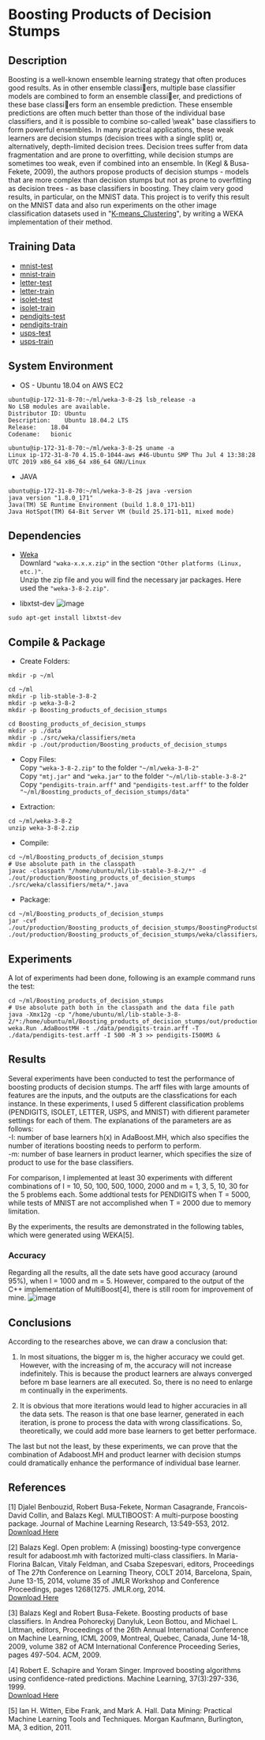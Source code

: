 # Boosting Products of Decision Stumps

## Description
Boosting is a well-known ensemble learning strategy that often produces good results. As in other ensemble classiers, multiple base classifier models are combined to form an ensemble classier, and predictions of these base classiers form an ensemble prediction. These ensemble predictions are often much better than those of the individual base classifiers, and it is possible to combine so-called \weak" base classifiers to form powerful ensembles. In many practical applications, these weak learners are decision stumps (decision trees with a
single split) or, alternatively, depth-limited decision trees. Decision trees suffer from data fragmentation and are prone to overfitting, while decision stumps are sometimes too weak, even if combined into an ensemble. In (Kegl & Busa-Fekete, 2009), the authors propose products of decision stumps - models that are more complex than decision stumps but not as prone to overfitting as decision trees - as base classifiers in boosting. They claim very good results, in particular, on the MNIST data. This project is to verify this result on the MNIST data and also run experiments on the other image classification datasets used in "[K-means_Clustering](https://github.com/darwinsww/K-means_Clustering)", by writing a WEKA implementation of their method.

## Training Data
- [mnist-test](https://www.cs.waikato.ac.nz/ml/521/old/2018/assignment2/mnist-test.arff)
- [mnist-train](https://www.cs.waikato.ac.nz/ml/521/old/2018/assignment2/mnist-train.arff)
- [letter-test](https://www.cs.waikato.ac.nz/ml/521/old/2018/assignment2/letter-test.arff)
- [letter-train](https://www.cs.waikato.ac.nz/ml/521/old/2018/assignment2/letter-train.arff)
- [isolet-test](https://www.cs.waikato.ac.nz/ml/521/old/2018/assignment2/isolet-test.arff)
- [isolet-train](https://www.cs.waikato.ac.nz/ml/521/old/2018/assignment2/isolet-train.arff)
- [pendigits-test](https://www.cs.waikato.ac.nz/ml/521/old/2018/assignment2/pendigits-test.arff)
- [pendigits-train](https://www.cs.waikato.ac.nz/ml/521/old/2018/assignment2/pendigits-train.arff)
- [usps-test](https://www.cs.waikato.ac.nz/ml/521/old/2018/assignment2/usps-test.arff)
- [usps-train](https://www.cs.waikato.ac.nz/ml/521/old/2018/assignment2/usps-train.arff)

## System Environment
- OS - Ubuntu 18.04 on AWS EC2 
```
ubuntu@ip-172-31-8-70:~/ml/weka-3-8-2$ lsb_release -a
No LSB modules are available.
Distributor ID:	Ubuntu
Description:	Ubuntu 18.04.2 LTS
Release:	18.04
Codename:	bionic

ubuntu@ip-172-31-8-70:~/ml/weka-3-8-2$ uname -a
Linux ip-172-31-8-70 4.15.0-1044-aws #46-Ubuntu SMP Thu Jul 4 13:38:28 UTC 2019 x86_64 x86_64 x86_64 GNU/Linux
```

- JAVA
```
ubuntu@ip-172-31-8-70:~/ml/weka-3-8-2$ java -version
java version "1.8.0_171"
Java(TM) SE Runtime Environment (build 1.8.0_171-b11)
Java HotSpot(TM) 64-Bit Server VM (build 25.171-b11, mixed mode)
```

## Dependencies
- [Weka](https://www.cs.waikato.ac.nz/ml/weka/downloading.html)  
Downlard ```"waka-x.x.x.zip"``` in the section ```"Other platforms (Linux, etc.)"```.   
Unzip the zip file and you will find the necessary jar packages. Here used the ```"weka-3-8-2.zip"```.  

- libxtst-dev 
  ![image](https://github.com/darwinsww/Boosting_products_of_decision_stumps/blob/master/img/libxtst-dev.png)
```
sudo apt-get install libxtst-dev
```

## Compile & Package
- Create Folders:   
```
mkdir -p ~/ml

cd ~/ml
mkdir -p lib-stable-3-8-2
mkdir -p weka-3-8-2
mkdir -p Boosting_products_of_decision_stumps

cd Boosting_products_of_decision_stumps
mkdir -p ./data
mkdir -p ./src/weka/classifiers/meta
mkdir -p ./out/production/Boosting_products_of_decision_stumps
```

- Copy Files:   
Copy ```"weka-3-8-2.zip"``` to the folder ```"~/ml/weka-3-8-2"```   
Copy ```"mtj.jar"``` and ```"weka.jar"``` to the folder ```"~/ml/lib-stable-3-8-2"```      
Copy ```"pendigits-train.arff"``` and ```"pendigits-test.arff"``` to the folder ```"~/ml/Boosting_products_of_decision_stumps/data"```     

- Extraction:   
```
cd ~/ml/weka-3-8-2
unzip weka-3-8-2.zip
```

- Compile:  
```
cd ~/ml/Boosting_products_of_decision_stumps
# Use absolute path in the classpath
javac -classpath "/home/ubuntu/ml/lib-stable-3-8-2/*" -d ./out/production/Boosting_products_of_decision_stumps ./src/weka/classifiers/meta/*.java
```

- Package:  
```
cd ~/ml/Boosting_products_of_decision_stumps
jar -cvf ./out/production/Boosting_products_of_decision_stumps/BoostingProductsOfDecisionStumps.jar ./out/production/Boosting_products_of_decision_stumps/weka/classifiers/meta/*.class
``` 


## Experiments
A lot of experiments had been done, following is an example command runs the test:   
```
cd ~/ml/Boosting_products_of_decision_stumps
# Use absolute path both in the classpath and the data file path
java -Xmx12g -cp "/home/ubuntu/ml/lib-stable-3-8-2/*:/home/ubuntu/ml/Boosting_products_of_decision_stumps/out/production/Boosting_products_of_decision_stumps" weka.Run .AdaBoostMH -t ./data/pendigits-train.arff -T ./data/pendigits-test.arff -I 500 -M 3 >> pendigits-I500M3 &
```

## Results
Several experiments have been conducted to test the performance of boosting products of decision stumps. The arff files with large amounts of features are the inputs, and the outputs are the classfications for each instance. In these experiments, I used 5 different classification problems (PENDIGITS, ISOLET, LETTER, USPS, and MNIST) with difierent parameter settings for each of them. The explanations of the parameters are as follows:   
-I: number of base learners h(x) in AdaBoost.MH, which also specifies the number of iterations boosting needs to perform to perform.  
-m: number of base learners in product learner, which specifies the size of product to use for the base classifiers.   

For comparison, I implemented at least 30 experiments with different combinations of I = 10, 50, 100, 500, 1000, 2000 and m = 1, 3, 5, 10, 30 for the 5 problems each. Some addtional tests for PENDIGITS when T = 5000, while tests of MNIST are not accomplished when T = 2000 due to memory limitation.  

By the experiments, the results are demonstrated in the following tables, which were generated using WEKA[5].  

### Accuracy
Regarding all the results, all the date sets have good accuracy (around 95%), when I = 1000 and m = 5. However, compared to the output of the C++ implementation of MultiBoost[4], there is still room for improvement of mine.
![image](https://github.com/darwinsww/Boosting_products_of_decision_stumps/blob/master/img/Accuracy.png)

## Conclusions
According to the researches above, we can draw a conclusion that:  

1. In most situations, the bigger m is, the higher accuracy we could get. However, with the increasing of m, the accuracy will not increase indefinitely. This is because the product learners are always converged before m base learners are all executed. So, there is no need to enlarge m continually in the experiments.  

2. It is obvious that more iterations would lead to higher accuracies in all the data sets. The reason is that one base learner, generated in each iteration, is prone to process the data with wrong classifications. So, theoretically, we could add more base learners to get better performace.   

The last but not the least, by these experiments, we can prove that the combination of Adaboost.MH and product learner with decision stumps could dramatically enhance the performance of individual base learner.

## References
[1] Djalel Benbouzid, Robert Busa-Fekete, Norman Casagrande, Francois-David Collin, and Balazs Kegl. MULTIBOOST: A multi-purpose boosting package. Journal of Machine Learning Research, 13:549-553, 2012.   
[Download Here](http://www.jmlr.org/papers/volume13/benbouzid12a/benbouzid12a.pdf)   

[2] Balazs Kegl. Open problem: A (missing) boosting-type convergence result for adaboost.mh with factorized multi-class classifiers. In Maria-Florina Balcan, Vitaly Feldman, and Csaba Szepesvari, editors, Proceedings of The 27th Conference on Learning Theory, COLT 2014, Barcelona, Spain, June 13-15, 2014, volume 35 of JMLR Workshop and Conference Proceedings, pages 1268{1275. JMLR.org, 2014.   
[Download Here](http://proceedings.mlr.press/v35/kegl14.pdf)   

[3] Balazs Kegl and Robert Busa-Fekete. Boosting products of base classifiers. In Andrea Pohoreckyj Danyluk, Leon Bottou, and Michael L. Littman, editors, Proceedings of the 26th Annual International Conference on Machine Learning, ICML 2009, Montreal, Quebec, Canada, June 14-18, 2009, volume 382 of ACM International Conference Proceeding Series, pages 497-504. ACM, 2009.      

[4] Robert E. Schapire and Yoram Singer. Improved boosting algorithms using confidence-rated predictions. Machine Learning, 37(3):297-336, 1999.    
[Download Here](https://link.springer.com/content/pdf/10.1023/A:1007614523901.pdf)   

[5] Ian H. Witten, Eibe Frank, and Mark A. Hall. Data Mining: Practical Machine Learning Tools and Techniques. Morgan Kaufmann, Burlington, MA, 3 edition, 2011.    

